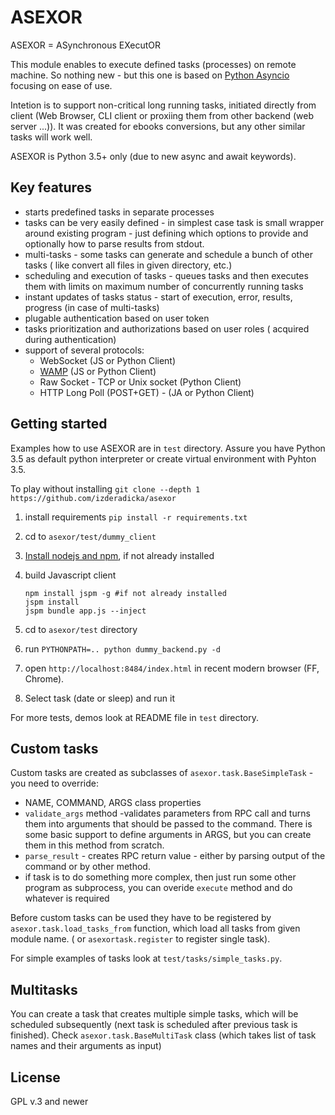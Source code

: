 ASEXOR
======

ASEXOR = ASynchronous EXecutOR

This module enables to execute defined tasks (processes) on remote machine. So nothing new - but this one 
is based on  [Python Asyncio](https://docs.python.org/3/library/asyncio.html) focusing on ease of use.

Intetion is to support non-critical long running tasks, initiated directly from client (Web Browser, CLI client 
or proxiing them from other backend (web server ...)). It was created for ebooks conversions, but any 
other similar tasks will work well. 

ASEXOR is Python 3.5+ only (due to new async and await keywords).

Key features
------------

- starts predefined tasks in separate processes
- tasks can be very easily defined - in simplest case task is small wrapper around existing program - just defining
  which options to provide and optionally how to parse results from stdout.
- multi-tasks - some tasks can generate and schedule a bunch of other tasks ( like convert all files in 
  given directory, etc.) 
- scheduling and execution of tasks -  queues tasks and then executes them with limits on maximum number
  of concurrently running tasks
- instant updates of tasks status - start of execution, error, results, progress (in case of multi-tasks)
- plugable authentication based on user token
- tasks prioritization and authorizations based on user roles ( acquired during authentication)
- support of several protocols:
  * WebSocket (JS or Python Client)
  * [WAMP](http://wamp-proto.org/) (JS or Python Client)
  * Raw Socket - TCP or Unix socket (Python Client)
  * HTTP Long Poll (POST+GET) - (JA or Python Client) 

Getting started
---------------
Examples how to use ASEXOR are in `test` directory. Assure you have Python 3.5 as default python 
interpreter or create virtual environment with Pyhton 3.5.

To play without installing `git clone --depth 1 https://github.com/izderadicka/asexor`

1. install requirements `pip install -r requirements.txt`
2. cd to `asexor/test/dummy_client`
3. [Install nodejs and npm](https://nodejs.org/en/download/), if not already installed
4. build  Javascript client
    ```
    npm install jspm -g #if not already installed
    jspm install
    jspm bundle app.js --inject
    ```

5. cd to `asexor/test` directory
6. run `PYTHONPATH=.. python dummy_backend.py -d` 
7. open `http://localhost:8484/index.html` in recent modern browser (FF, Chrome).
8. Select task (date or sleep) and run it

For more tests, demos look at README file in `test` directory.

Custom tasks
------------
Custom tasks are created as subclasses of `asexor.task.BaseSimpleTask` - you need to override:
- NAME, COMMAND, ARGS class properties
- `validate_args` method -validates parameters from RPC call and turns them into arguments that should be 
  passed to the command.  There is some basic support to define arguments in ARGS, but you can create them 
  in this method from scratch.
- `parse_result` - creates RPC return value - either by parsing output of the command or by other method.
- if task is to do something more complex, then just run some other program as subprocess, you can 
  overide `execute` method and do whatever is required 

Before custom tasks can be used they have to be registered by `asexor.task.load_tasks_from` function, 
which load all tasks from given module name. ( or `asexortask.register` to register single task).

For simple examples of tasks look at `test/tasks/simple_tasks.py`.

Multitasks
----------
You can create a task that creates multiple simple tasks, which will be scheduled subsequently 
(next task is scheduled after previous task is finished).
Check `asexor.task.BaseMultiTask` class (which takes list of task names and their arguments as input)

License
-------
GPL v.3 and newer




